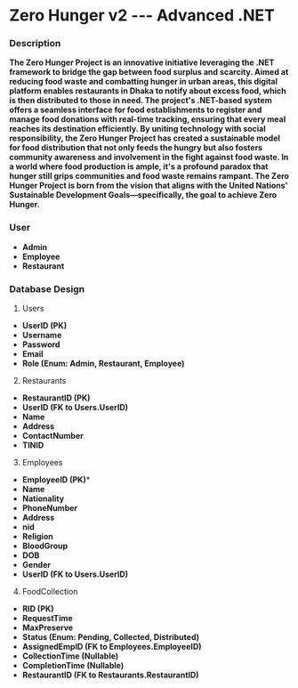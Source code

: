 # Zero Hunger v2 --- Advanced .NET

### Description

**The Zero Hunger Project is an innovative initiative leveraging the .NET framework to bridge the gap between food surplus and scarcity. Aimed at reducing food waste and combatting hunger in urban areas, this digital platform enables restaurants in Dhaka to notify about excess food, which is then distributed to those in need. The project's .NET-based system offers a seamless interface for food establishments to register and manage food donations with real-time tracking, ensuring that every meal reaches its destination efficiently. By uniting technology with social responsibility, the Zero Hunger Project has created a sustainable model for food distribution that not only feeds the hungry but also fosters community awareness and involvement in the fight against food waste. In a world where food production is ample, it's a profound paradox that hunger still grips communities and food waste remains rampant. The Zero Hunger Project is born from the vision that aligns with the United Nations' Sustainable Development Goals—specifically, the goal to achieve Zero Hunger.**

### User

* **Admin**
* **Employee**
* **Restaurant**

### Database Design

1. Users

* **UserID (PK)**
* **Username**
* **Password**
* **Email**
* **Role (Enum: Admin, Restaurant, Employee)**

2. Restaurants

* **RestaurantID (PK)**
* **UserID (FK to Users.UserID)**
* **Name**
* **Address**
* **ContactNumber**
* **TINID**

3. Employees

* **EmployeeID (PK)***
* **Name**
* **Nationality**
* **PhoneNumber**
* **Address**
* **nid**
* **Religion**
* **BloodGroup**
* **DOB**
* **Gender**
* **UserID (FK to Users.UserID)**

4. FoodCollection

* **RID (PK)**
* **RequestTime**
* **MaxPreserve**
* **Status (Enum: Pending, Collected, Distributed)**
* **AssignedEmpID (FK to Employees.EmployeeID)**
* **CollectionTime (Nullable)**
* **CompletionTime (Nullable)**
* **RestaurantID (FK to Restaurants.RestaurantID)**

